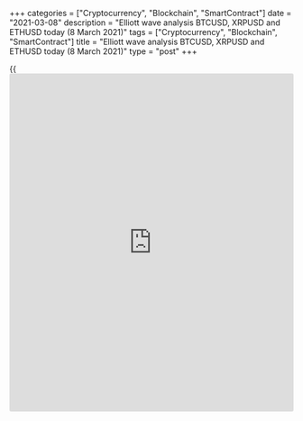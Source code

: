 +++
categories = ["Cryptocurrency", "Blockchain", "SmartContract"]
date = "2021-03-08"
description = "Elliott wave analysis BTCUSD, XRPUSD and ETHUSD today (8 March 2021)"
tags = ["Cryptocurrency", "Blockchain", "SmartContract"]
title = "Elliott wave analysis BTCUSD, XRPUSD and ETHUSD today (8 March 2021)"
type = "post"
+++

{{<iframe id="large-banner" src="https://www.bounty.group/#slide=3.0" width="100%" height="600" scrolling="no" style="border: 0px solid rgb(216, 221, 230); border-radius: 3px;">}}

2021-03-08

2021-03-08

Short-term forecast for BTCUSD, XRPUSD and ETHUSD 08.03.2021Roman Onegin

I welcome my readers!

I have prepared a short-term cryptocurrency forecast based on Elliott
wave analysis of Bitcoin, Ripple, and Ethereum. I offer entry signals to
trade each cryptocurrency.

All the three cryptocurrency pairs covered in the article should be
growing in the impulse waves this week. Let us explore each
cryptocurrency market structure in more detail.

The article covers the following subjects:

## Elliott wave Bitcoin analysis

There is forming the double down zigzag [W]-[X]-[Y], namely, its middle
part- the linking wave [X]. Wave [X] is unfolding as a simple zigzag
(A)-(B)-(C). The sub-waves (A) and (B) have completed, and the price is
rising in the impulse wave (C). The impulse wave (C) is composed of the
sub-waves 1-2-3-4-5, where the first three sub-waves must have
completed, and the bearish corrective sub-wave 4 is unfolding.
Therefore, there should be developing a short corrective wave 4 and the
final wave 5, driving the price to a level of 54500.00.

### Trading plan for [BTCUSD][1] today:

Buy 50351.00, TP 54500.00

* * *

## Elliott wave Ripple analysis

The XRPUSD is forming the down simple zigzag [A]-[B]-[C]. Within this
zigzag, there is forming corrective wave [B], which is composed of three
sub-waves (A)-(B)-(C). The (B) should end soon, and there will be
developing the upward impulse (C). The (C) impulse could drive the price
up to a level of 0.520, where the [B] correction will be 50% of the
impulse wave [A]. After the suggested target level is reached, the
Ripple price will start declining in the final wave [C] towards a level
of 0.300.

### Trading plan for [XRPUSD][2] today:

Buy 0.463, TP 0.520

* * *

## Elliott wave Ethereum analysis

The ETHUSD market continues forming the double downward zigzag W-X-Y.
Wave W has completed as a simple zigzag. There is now forming the upward
linking wave X as a zigzag. There have completed two sub-waves, impulse
[A] and correction [B]. There is now forming the fourth sub-wave of the
upward impulse [C]. The entire wave [C] could end at a level of around
1865.00.

### Trading plan for [ETHUSD][3] **** today:

Buy 1717.51, TP 1865.00

* * *

P.S. Did you like my article? Share it in social networks: it will be
the best “thank you" :)

Ask me questions and comment below. I’ll be glad to answer your
questions and give necessary explanations.

 **Useful links:**

  * I recommend trying to trade with a reliable broker [here][4]. The system allows you to trade by yourself or copy successful traders from all across the globe.
  * Use my promo-code BLOG for getting deposit bonus 50% on LiteForex platform. Just enter this code in the appropriate field while [depositing][5] your trading account.
  * Telegram chat for traders: <t.me/liteforexengchat>. We are sharing the signals and trading experience
  * Telegram channel with high-quality analytics, Forex reviews, training articles, and other useful things for traders <t.me/liteforex>



## Price chart of BTCUSD in real time mode

The content of this article reflects the author’s opinion and does not
necessarily reflect the official position of LiteForex. The material
published on this page is provided for informational purposes only and
should not be considered as the provision of investment advice for the
purposes of Directive 2004/39/EC.

Rate this article:

{{value}}

( {{count}} {{title}} )

   1. my.liteforex.com/trading/chart?symbol=BTCUSD
   2. my.liteforex.com/trading/chart?symbol=XRPUSD
   3. my.liteforex.com/trading/chart?symbol=ETHUSD
   4. my.liteforex.com/?category=analysts-opinions&slug=short-term-forecast-for-[BTC](https://www.playgroundfx.com/blog/who-is-the-creator-of-bitcoin/)usd-xrpusd-and-ethusd-07032021&openPopup=%2Fregistration%2Fpopup&utm_source=blog&utm_medium=article&utm_campaign=bonus
   5. my.liteforex.com/deposit/?category=analysts-opinions&slug=short-term-forecast-for-[BTC](https://www.playgroundfx.com/blog/who-is-the-creator-of-bitcoin/)usd-xrpusd-and-ethusd-07032021&promo_code=BLOG&utm_source=blog&utm_medium=article&utm_campaign=bonus
